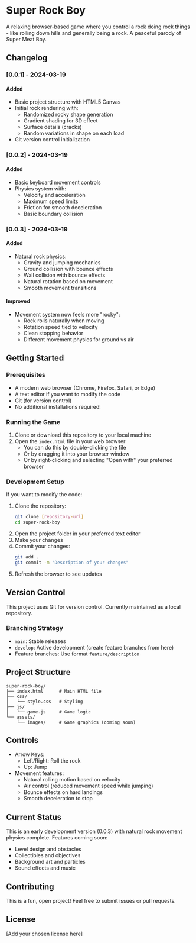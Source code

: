 # Super Rock Boy

A relaxing browser-based game where you control a rock doing rock things - like rolling down hills and generally being a rock. A peaceful parody of Super Meat Boy.

## Changelog

### [0.0.1] - 2024-03-19
#### Added
- Basic project structure with HTML5 Canvas
- Initial rock rendering with:
  - Randomized rocky shape generation
  - Gradient shading for 3D effect
  - Surface details (cracks)
  - Random variations in shape on each load
- Git version control initialization

### [0.0.2] - 2024-03-19
#### Added
- Basic keyboard movement controls
- Physics system with:
  - Velocity and acceleration
  - Maximum speed limits
  - Friction for smooth deceleration
  - Basic boundary collision

### [0.0.3] - 2024-03-19
#### Added
- Natural rock physics:
  - Gravity and jumping mechanics
  - Ground collision with bounce effects
  - Wall collision with bounce effects
  - Natural rotation based on movement
  - Smooth movement transitions
#### Improved
- Movement system now feels more "rocky":
  - Rock rolls naturally when moving
  - Rotation speed tied to velocity
  - Clean stopping behavior
  - Different movement physics for ground vs air

## Getting Started

### Prerequisites
- A modern web browser (Chrome, Firefox, Safari, or Edge)
- A text editor if you want to modify the code
- Git (for version control)
- No additional installations required!

### Running the Game
1. Clone or download this repository to your local machine
2. Open the `index.html` file in your web browser
   - You can do this by double-clicking the file
   - Or by dragging it into your browser window
   - Or by right-clicking and selecting "Open with" your preferred browser

### Development Setup
If you want to modify the code:
1. Clone the repository:
   ```bash
   git clone [repository-url]
   cd super-rock-boy
   ```
2. Open the project folder in your preferred text editor
3. Make your changes
4. Commit your changes:
   ```bash
   git add .
   git commit -m "Description of your changes"
   ```
5. Refresh the browser to see updates

## Version Control
This project uses Git for version control. Currently maintained as a local repository.

### Branching Strategy
- `main`: Stable releases
- `develop`: Active development (create feature branches from here)
- Feature branches: Use format `feature/description`

## Project Structure
```
super-rock-boy/
├── index.html      # Main HTML file
├── css/
│   └── style.css   # Styling
├── js/
│   └── game.js     # Game logic
└── assets/
    └── images/     # Game graphics (coming soon)
```

## Controls
- Arrow Keys:
  - Left/Right: Roll the rock
  - Up: Jump
- Movement features:
  - Natural rolling motion based on velocity
  - Air control (reduced movement speed while jumping)
  - Bounce effects on hard landings
  - Smooth deceleration to stop

## Current Status
This is an early development version (0.0.3) with natural rock movement physics complete. Features coming soon:
- Level design and obstacles
- Collectibles and objectives
- Background art and particles
- Sound effects and music

## Contributing
This is a fun, open project! Feel free to submit issues or pull requests.

## License
[Add your chosen license here]